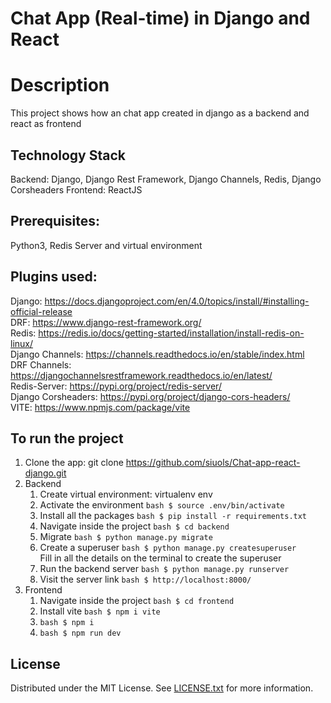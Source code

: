 # Chat App (Real-time) in Django  and React

# Description
This project shows how an chat app created in django as a backend and react as frontend

## Technology Stack
Backend: Django, Django Rest Framework, Django Channels, Redis, Django Corsheaders
Frontend: ReactJS

## Prerequisites: 
Python3, Redis Server and virtual environment

## Plugins used:
Django: https://docs.djangoproject.com/en/4.0/topics/install/#installing-official-release<br />
DRF: https://www.django-rest-framework.org/<br />
Redis: https://redis.io/docs/getting-started/installation/install-redis-on-linux/<br />
Django Channels: https://channels.readthedocs.io/en/stable/index.html<br />
DRF Channels: https://djangochannelsrestframework.readthedocs.io/en/latest/<br />
Redis-Server: https://pypi.org/project/redis-server/<br />
Django Corsheaders: https://pypi.org/project/django-cors-headers/<br />
VITE: https://www.npmjs.com/package/vite

## To run the project
1. Clone the app: git clone https://github.com/siuols/Chat-app-react-django.git
2. Backend
    1. Create virtual environment: virtualenv env
    2. Activate the environment ```bash $ source .env/bin/activate```
    3. Install all the packages ```bash $ pip install -r requirements.txt```
    4. Navigate inside the project ```bash $ cd backend```
    5. Migrate ```bash $ python manage.py migrate```
    6. Create a superuser ```bash $ python manage.py createsuperuser``` <br />
        Fill in all the details on the terminal to create the superuser
    7. Run the backend server ```bash $ python manage.py runserver```
    8. Visit the server link ```bash $ http://localhost:8000/```
3. Frontend
    1. Navigate inside the project ```bash $ cd frontend ```
    2. Install vite ```bash $ npm i vite```
    3. ```bash $ npm i ```
    4. ```bash $ npm run dev ```
    
## License
Distributed under the MIT License. See [LICENSE.txt](./LICENSE) for more information.
